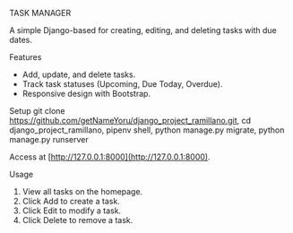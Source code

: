 TASK MANAGER

A simple Django-based for creating, editing, and deleting tasks with due dates.

Features
- Add, update, and delete tasks.  
- Track task statuses (Upcoming, Due Today, Overdue).  
- Responsive design with Bootstrap.  

Setup
git clone https://github.com/getNameYoru/django_project_ramillano.git,
cd django_project_ramillano,
pipenv shell,
python manage.py migrate,
python manage.py runserver

Access at [http://127.0.0.1:8000](http://127.0.0.1:8000).

Usage
1. View all tasks on the homepage.  
2. Click Add to create a task.  
3. Click Edit to modify a task.  
4. Click Delete to remove a task.  
